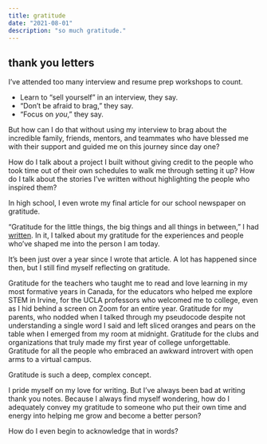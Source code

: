 ```yaml
---
title: gratitude
date: "2021-08-01"
description: "so much gratitude."
---
```


## thank you letters 

I’ve attended too many interview and resume prep workshops to count. 

- Learn to “sell yourself” in an interview, they say.
- “Don’t be afraid to brag,” they say. 
- “Focus on *you*,” they say. 

But how can I do that without using my interview to brag about the incredible family, friends, mentors, and teammates who have blessed me with their support and guided me on this journey since day one? 

How do I talk about a project I built without giving credit to the people who took time out of their own schedules to walk me through setting it up? How do I talk about the stories I’ve written without highlighting the people who inspired them? 

In high school, I even wrote my final article for our school newspaper on gratitude. 

“Gratitude for the little things, the big things and all things in between,” I had [written](https://thehowleronline.org/1679/special/a-thank-you-letter-to-nhs/). In it, I talked about my gratitude for the experiences and people who’ve shaped me into the person I am today. 

It’s been just over a year since I wrote that article. A lot has happened since then, but I still find myself reflecting on gratitude. 

Gratitude for the teachers who taught me to read and love learning in my most formative years in Canada, for the educators who helped me explore STEM in Irvine, for the UCLA professors who welcomed me to college, even as I hid behind a screen on Zoom for an entire year.  Gratitude for my parents, who nodded when I talked through my pseudocode despite not understanding a single word I said and left sliced oranges and pears on the table when I emerged from my room at midnight. Gratitude for the clubs and organizations that truly made my first year of college unforgettable. Gratitude for all the people who embraced an awkward introvert with open arms to a virtual campus.

Gratitude is such a deep, complex concept. 

I pride myself on my love for writing. But I’ve always been bad at writing thank you notes. Because I always find myself wondering, how do I adequately convey my gratitude to someone who put their own time and energy into helping me grow and become a better person? 

How do I even begin to acknowledge that in words? 
